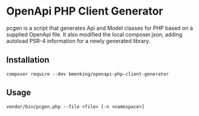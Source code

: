 # OpenApi PHP Client Generator

pcgen is a script that generates Api and Model classes for PHP based on a supplied OpenApi file. 
It also modified the local composer.json, adding autoload PSR-4 information for a newly generated library. 

## Installation

```
composer require --dev bmenking/openapi-php-client-generator
```

## Usage

```
vendor/bin/pcgen.php --file <file> [-n <namespace>]
```


